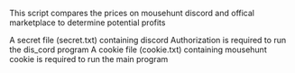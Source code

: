 This script compares the prices on mousehunt discord and offical marketplace to determine potential profits

A secret file (secret.txt) containing discord Authorization is required to run the dis_cord program
A cookie file (cookie.txt) containing mousehunt cookie is required to run the main program
